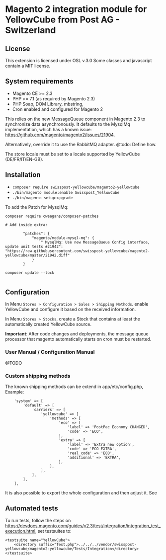 # Magento 2 integration module for YellowCube from Post AG - Switzerland

## License

This extension is licensed under OSL v.3.0
Some classes and javascript contain a MIT license.

## System requirements

- Magento CE >= 2.3
- PHP >= 7.1 (as required by Magento 2.3)
- PHP Soap, DOM Library, mbstring,
- Cron enabled and configured for Magento 2

This relies on the new MessageQueue component in Magento 2.3 to synchronize data asynchronously. It defaults to the
MysqlMq implementation, which has a known issue: https://github.com/magento/magento2/issues/21904.

Alternatively, override it to use the RabbitMQ adapter. @todo: Define how. 

The store locale must be set to a locale supported by YellowCube (DE/FR/IT/EN-GB).

## Installation

- `composer require swisspost-yellowcube/magento2-yellowcube`
- `./bin/magento module:enable Swisspost_YellowCube`
- `./bin/magento setup:upgrade`


To add the Patch for MysqlMq:

```
composer require cweagans/composer-patches

# Add inside extra:

        "patches": {
            "magento/module-mysql-mq": {
                " MysqlMq: Use new MessageQueue Config interface, update unit tests #21942": "https://raw.githubusercontent.com/swisspost-yellowcube/magento2-yellowcube/master/21942.diff"
            }
        }
        
composer update --lock


```

## Configuration

In Menu `Stores > Configuration > Sales > Shipping Methods`. enable YellowCube and configure it based on the received
information.

In Menu `Stores > Stocks`, create a Stock that contains at least the automatically created YellowCube source.

**Important**: After code changes and deployments, the message queue processor that magento automatically starts on
cron must be restarted. 

### User Manual / Configuration Manual

@TODO

### Custom shipping methods

The known shipping methods can be extend in app/etc/config.php, Example:

```
    'system' => [
        'default' => [
            'carriers' => [
                'yellowcube' => [
                    'methods' => [
                        'eco' => [
                            'label' => 'PostPac Economy CHANGED',
                            'code' => 'ECO',
                        ],
                        'extra' => [
                            'label' => 'Extra new option',
                            'code' => 'ECO EXTRA',
                            'real_code' => 'ECO',
                            'additional' => 'EXTRA',
                        ],
                    ],
                ],
            ],
        ],
    ],

```

It is also possible to export the whole configuration and then adjust it. See 


## Automated tests

Tu run tests, follow the steps on
https://devdocs.magento.com/guides/v2.3/test/integration/integration_test_execution.html, set testsuites to:

```
<testsuite name="YellowCube">
    <directory suffix="Test.php">../../../vendor/swisspost-yellowcube/magento2-yellowcube/Tests/Integration</directory>
</testsuite>

```


